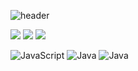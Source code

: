 ![header](https://capsule-render.vercel.app/api?type=Waving&color=timeGradient&height=300&section=header&text=Bok's&fontSize=65&desc=Do%20The%20Best%20All%20The%20Time&animation=fadeIn)

<span><img src ="https://img.shields.io/badge/Java-007396.svg?&style=for-the-badge&logo=Java&logoColor=white"/></span>
<span><img src ="https://img.shields.io/badge/Spring-6DB33F.svg?&style=for-the-badge&logo=Spring&logoColor=white"/></span>
<span><img src ="https://img.shields.io/badge/Spring Boot-6DB33F.svg?&style=for-the-badge&logo=Spring Boot&logoColor=white"/></span>


<img alt="JavaScript" src ="https://img.shields.io/badge/JavaScript-F7DF1E.svg?&style=for-the-badge&logo=JavaScript&logoColor=white"/>

<img alt="Java" src ="https://img.shields.io/badge/Java-89a5ea.svg?&style=for-the-badge&logo=Java&logoColor=white"/>
<img alt="Java" src ="https://img.shields.io/badge/Java-89a5ea.svg?&style=for-the-badge&logo=Java&logoColor=white"/>


<!--
**nashs789/nashs789** is a ✨ _special_ ✨ repository because its `README.md` (this file) appears on your GitHub profile.

Here are some ideas to get you started:

- 🔭 I’m currently working on ...
- 🌱 I’m currently learning ...
- 👯 I’m looking to collaborate on ...
- 🤔 I’m looking for help with ...
- 💬 Ask me about ...
- 📫 How to reach me: ...
- 😄 Pronouns: ...
- ⚡ Fun fact: ...
-->
